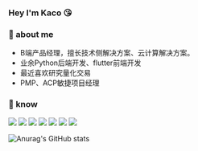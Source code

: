 ### Hey I'm Kaco :kissing_heart:


### :memo: about me
- B端产品经理，擅长技术侧解决方案、云计算解决方案。
- 业余Python后端开发、flutter前端开发
- 最近喜欢研究量化交易
- PMP、ACP敏捷项目经理

### :wrench: know
  ![](https://img.shields.io/badge/OS-Linux-informational?style=flat&logo=linux&logoColor=white&color=2bbc8a)   ![](https://img.shields.io/badge/Code-Python-informational?style=flat&logo=python&logoColor=white&color=2bbc8a)   ![](https://img.shields.io/badge/Code-Go-informational?style=flat&logo=go&logoColor=white&color=2bbc8a)  ![](https://img.shields.io/badge/Code-Dart-informational?style=flat&logo=dart&logoColor=white&color=2bbc8a)  ![](https://img.shields.io/badge/Code-Flutter-informational?style=flat&logo=flutter&logoColor=white&color=2bbc8a)  ![](https://img.shields.io/badge/Tools-Docker-informational?style=flat&logo=docker&logoColor=white&color=2bbc8a)  ![](https://img.shields.io/badge/Tools-Kubernetes-informational?style=flat&logo=kubernetes&logoColor=white&color=2bbc8a)








![Anurag's GitHub stats](https://github-readme-stats.vercel.app/api?username=kac001&show_icons=true)
